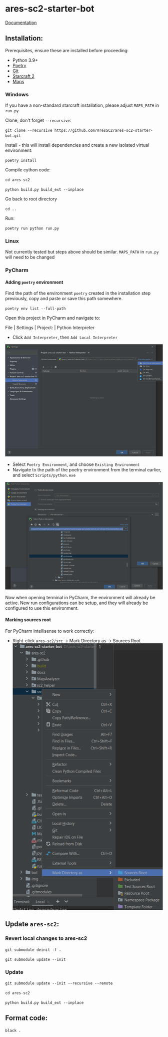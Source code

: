 # ares-sc2-starter-bot

[Documentation](https://aressc2.github.io/ares-sc2/index.html)

## Installation:
Prerequisites, ensure these are installed before proceeding:
- Python 3.9+ 
- [Poetry](https://python-poetry.org/)
- [Git](https://git-scm.com/)
- [Starcraft 2](https://starcraft2.com/en-gb/)
- [Maps](https://sc2ai.net/wiki/maps/)

### Windows
If you have a non-standard starcraft installation, please adjust `MAPS_PATH` in `run.py`

Clone, don't forget `--recursive`:

`git clone --recursive https://github.com/AresSC2/ares-sc2-starter-bot.git`

Install - this will install dependencies and create a new isolated virtual environment:

`poetry install`

Compile cython code:

`cd ares-sc2`

`python build.py build_ext --inplace`

Go back to root directory

`cd ..`

Run:

`poetry run python run.py`

### Linux
Not currently tested but steps above should be similar. `MAPS_PATH` in `run.py` will need to be changed

### PyCharm

#### Adding `poetry` environment
Find the path of the environment `poetry` created in the installation step previously, copy and paste
or save this path somewhere.

`poetry env list --full-path`


Open this project in PyCharm and navigate to:

File | Settings | Project: <project name> | Python Interpreter

 - Click `Add Interpreter`, then `Add Local Interpreter`

![Alt text](img/img1.png "a title")

 - Select `Poetry Environment`, and choose `Existing Environment`
 - Navigate to the path of the poetry environment from the terminal earlier, and select `Scripts/python.exe`

![Alt text](img/img2.png "a title")

Now when opening terminal in PyCharm, the environment will already be active. New run configurations can be setup,
and they will already be configured to use this environment.


#### Marking sources root
For PyCharm intellisense to work correctly:
 - Right-click `ares-sc2/src` -> Mark Directory as -> Sources Root
![Alt text](img/img3.png "a title")

   
## Update `ares-sc2`:
### Revert local changes to ares-sc2

`git submodule deinit -f .`

`git submodule update --init`

### Update

`git submodule update --init --recursive --remote`

`cd ares-sc2`

`python build.py build_ext --inplace`

## Format code:
`black .`
